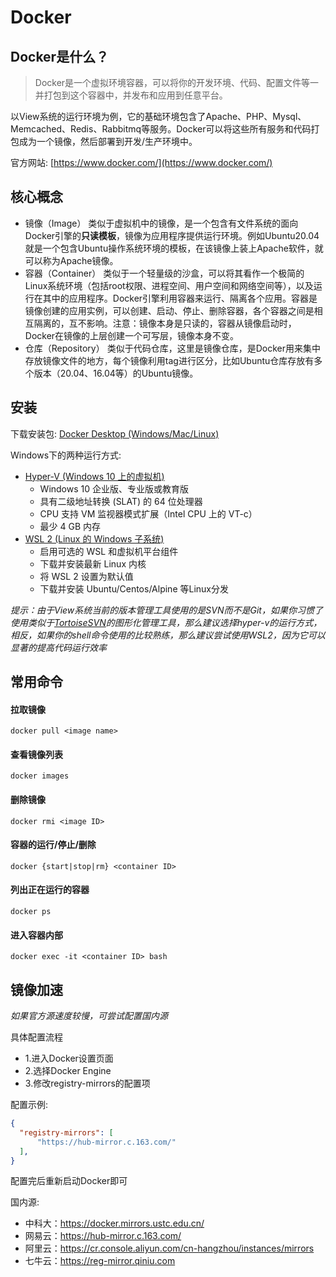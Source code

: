 # Docker

## Docker是什么？

> Docker是一个虚拟环境容器，可以将你的开发环境、代码、配置文件等一并打包到这个容器中，并发布和应用到任意平台。

以View系统的运行环境为例，它的基础环境包含了Apache、PHP、Mysql、Memcached、Redis、Rabbitmq等服务。Docker可以将这些所有服务和代码打包成为一个镜像，然后部署到开发/生产环境中。

官方网站: [https://www.docker.com/](https://www.docker.com/)

## 核心概念

-   镜像（Image）
    类似于虚拟机中的镜像，是一个包含有文件系统的面向Docker引擎的**只读模板**，镜像为应用程序提供运行环境。例如Ubuntu20.04就是一个包含Ubuntu操作系统环境的模板，在该镜像上装上Apache软件，就可以称为Apache镜像。
-   容器（Container）
    类似于一个轻量级的沙盒，可以将其看作一个极简的Linux系统环境（包括root权限、进程空间、用户空间和网络空间等），以及运行在其中的应用程序。Docker引擎利用容器来运行、隔离各个应用。容器是镜像创建的应用实例，可以创建、启动、停止、删除容器，各个容器之间是相互隔离的，互不影响。注意：镜像本身是只读的，容器从镜像启动时，Docker在镜像的上层创建一个可写层，镜像本身不变。
-   仓库（Repository）
    类似于代码仓库，这里是镜像仓库，是Docker用来集中存放镜像文件的地方，每个镜像利用tag进行区分，比如Ubuntu仓库存放有多个版本（20.04、16.04等）的Ubuntu镜像。

## 安装
下载安装包: [Docker Desktop (Windows/Mac/Linux)](https://www.docker.com/get-started)

Windows下的两种运行方式:
- [Hyper-V (Windows 10 上的虚拟机)](https://docs.microsoft.com/zh-cn/virtualization/hyper-v-on-windows/quick-start/enable-hyper-v "在 Windows 10 上安装 Hyper-V")
    - Windows 10 企业版、专业版或教育版
    - 具有二级地址转换 (SLAT) 的 64 位处理器
    - CPU 支持 VM 监视器模式扩展（Intel CPU 上的 VT-c）
    - 最少 4 GB 内存
- [WSL 2 (Linux 的 Windows 子系统)](https://docs.microsoft.com/zh-cn/windows/wsl/setup/environment "设置 WSL 开发环境的最佳做法")
    - 启用可选的 WSL 和虚拟机平台组件
    - 下载并安装最新 Linux 内核
    - 将 WSL 2 设置为默认值
    - 下载并安装 Ubuntu/Centos/Alpine 等Linux分发

*提示：由于View系统当前的版本管理工具使用的是SVN而不是Git，如果你习惯了使用类似于[TortoiseSVN](https://tortoisesvn.net/downloads.html)的图形化管理工具，那么建议选择hyper-v的运行方式，相反，如果你的shell命令使用的比较熟练，那么建议尝试使用WSL2，因为它可以显著的提高代码运行效率*

## 常用命令

#### 拉取镜像
```shell
docker pull <image name>
```

#### 查看镜像列表
```shell
docker images
```

#### 删除镜像
```shell
docker rmi <image ID>
```

#### 容器的运行/停止/删除
```shell
docker {start|stop|rm} <container ID>
```

#### 列出正在运行的容器
```shell
docker ps
```

#### 进入容器内部
```shell
docker exec -it <container ID> bash
```

## 镜像加速

*如果官方源速度较慢，可尝试配置国内源*

具体配置流程

- 1.进入Docker设置页面
- 2.选择Docker Engine
- 3.修改registry-mirrors的配置项

配置示例:
```json
{
  "registry-mirrors": [
      "https://hub-mirror.c.163.com/"
  ],
}
```

配置完后重新启动Docker即可

国内源:
- 中科大：https://docker.mirrors.ustc.edu.cn/
- 网易云：https://hub-mirror.c.163.com/
- 阿里云：https://cr.console.aliyun.com/cn-hangzhou/instances/mirrors
- 七牛云：https://reg-mirror.qiniu.com